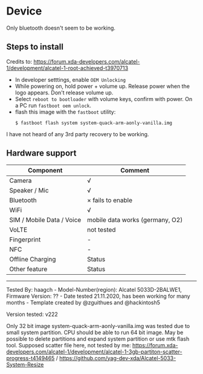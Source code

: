 # Device

Only bluetooth doesn't seem to be working.

## Steps to install

Credits to: https://forum.xda-developers.com/alcatel-1/development/alcatel-1-root-achieved-t3970713

* In developer setttings, enable `OEM Unlocking`
* While powering on, hold power + volume up. Release power when the logo appears. Don't release volume up.
* Select `reboot to bootloader` with volume keys, confirm with power. On a PC run `fastboot oem unlock`.
* flash this image with the `fastboot` utility:
    ```
    $ fastboot flash system system-quack-arm-aonly-vanilla.img
    ```
I have not heard of any 3rd party recovery to be working. 

## Hardware support

| Component                 |      Comment                                              |
|---------------------------|-----------------------------------------------------------|
| Camera                    | √                                                    |
| Speaker / Mic             | √                                                    |
| Bluetooth                 | × fails to enable                                                    |
| WiFi                      | √                                                    |
| SIM / Mobile Data / Voice | mobile data works (germany, O2)                                                    |
| VoLTE                     | not tested                                                    |
| Fingerprint               | -                                                    |
| NFC                       | -                                                    |
| Offline Charging          | Status                                                    |
| Other feature             | Status                                                    |
---

Tested By: haagch - Model-Number(region): Alcatel 5033D-2BALWE1, Firmware Version: ?? - Date tested 21.11.2020, has been working for many months - Template created by @zguithues and @hackintosh5

Version tested: v222

Only 32 bit image system-quack-arm-aonly-vanilla.img was tested due to small system partition. CPU should be able to run 64 bit image. May be possible to delete partitions and expand system partition or use mtk flash tool. Supposed scatter file here, not tested by me: https://forum.xda-developers.com/alcatel-1/development/alcatel-1-3gb-partiton-scatter-progress-t4149465 / https://github.com/yag-dev-xda/Alcatel-5033-System-Resize